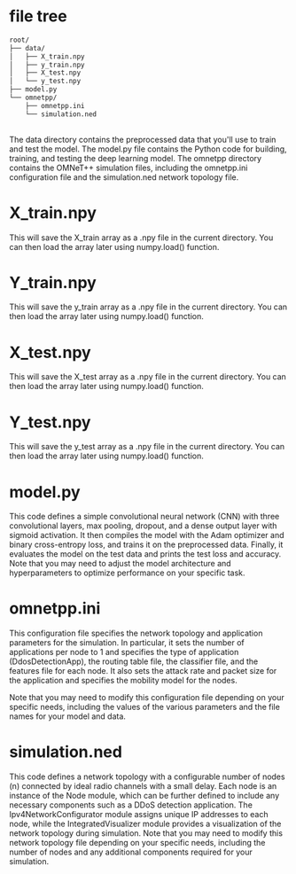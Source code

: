 # file tree
```bash 
root/
├── data/
│   ├── X_train.npy
│   ├── y_train.npy
│   ├── X_test.npy
│   └── y_test.npy
├── model.py
└── omnetpp/
    ├── omnetpp.ini
    └── simulation.ned 
    
```
    
	
	
The data directory contains the preprocessed data that you'll use to train and test the model. The model.py file contains the Python code for building, training, and testing the deep learning model. The omnetpp directory contains the OMNeT++ simulation files, including the omnetpp.ini configuration file and the simulation.ned network topology file.
	
	
# X_train.npy
This will save the X_train array as a .npy file in the current directory. You can then load the array later using numpy.load() function.


# Y_train.npy
This will save the y_train array as a .npy file in the current directory. You can then load the array later using numpy.load() function.

# X_test.npy
This will save the X_test array as a .npy file in the current directory. You can then load the array later using numpy.load() function.

# Y_test.npy
This will save the y_test array as a .npy file in the current directory. You can then load the array later using numpy.load() function.

# model.py
This code defines a simple convolutional neural network (CNN) with three convolutional layers, max pooling, dropout, and a dense output layer with sigmoid activation. It then compiles the model with the Adam optimizer and binary cross-entropy loss, and trains it on the preprocessed data. Finally, it evaluates the model on the test data and prints the test loss and accuracy.
Note that you may need to adjust the model architecture and hyperparameters to optimize performance on your specific task.

# omnetpp.ini
This configuration file specifies the network topology and application parameters for the simulation. In particular, it sets the number of applications per node to 1 and specifies the type of application (DdosDetectionApp), the routing table file, the classifier file, and the features file for each node. It also sets the attack rate and packet size for the application and specifies the mobility model for the nodes.

Note that you may need to modify this configuration file depending on your specific needs, including the values of the various parameters and the file names for your model and data.

# simulation.ned
This code defines a network topology with a configurable number of nodes (n) connected by ideal radio channels with a small delay. Each node is an instance of the Node module, which can be further defined to include any necessary components such as a DDoS detection application. The Ipv4NetworkConfigurator module assigns unique IP addresses to each node, while the IntegratedVisualizer module provides a visualization of the network topology during simulation.
Note that you may need to modify this network topology file depending on your specific needs, including the number of nodes and any additional components required for your simulation.
